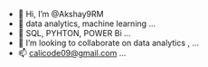 - 👋 Hi, I’m @Akshay9RM
- 👀 data analytics, machine learning ...
- 🌱 SQL, PYHTON, POWER Bi ...
- 💞️ I’m looking to collaborate on data analytics , ...
- 📫 calicode09@gmail.com ...

<!---
Akshay9RM/Akshay9RM is a ✨ special ✨ repository because its `README.md` (this file) appears on your GitHub profile.
You can click the Preview link to take a look at your changes.
--->
